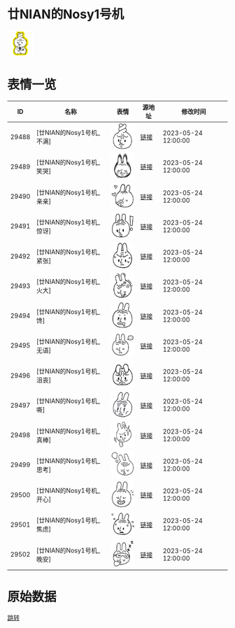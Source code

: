 # 廿NIAN的Nosy1号机

<img src="./cover.png" height="60" alt="cover" />

# 表情一览

|ID|名称|表情|源地址|修改时间|
|----|----|----|----|----|
|29488|[廿NIAN的Nosy1号机_不满]|<img src="./pic/029488_%5B廿NIAN的Nosy1号机_不满%5D.png" height="60" alt="不满"/>|[链接](https://i0.hdslb.com/bfs/garb/84bbb5a06c0a1e6af1c51b2bed3b44759421cac8.png)|2023-05-24 12:00:00|
|29489|[廿NIAN的Nosy1号机_笑哭]|<img src="./pic/029489_%5B廿NIAN的Nosy1号机_笑哭%5D.png" height="60" alt="笑哭"/>|[链接](https://i0.hdslb.com/bfs/garb/b7e9f04b0a43d6b0ba28a12f7a02fa7b148778b4.png)|2023-05-24 12:00:00|
|29490|[廿NIAN的Nosy1号机_亲亲]|<img src="./pic/029490_%5B廿NIAN的Nosy1号机_亲亲%5D.png" height="60" alt="亲亲"/>|[链接](https://i0.hdslb.com/bfs/garb/5cd71d3588009f9a7d675f660a9684f733e74b6e.png)|2023-05-24 12:00:00|
|29491|[廿NIAN的Nosy1号机_惊讶]|<img src="./pic/029491_%5B廿NIAN的Nosy1号机_惊讶%5D.png" height="60" alt="惊讶"/>|[链接](https://i0.hdslb.com/bfs/garb/892f60882f6699e97aeb099edf43f15c78bd7736.png)|2023-05-24 12:00:00|
|29492|[廿NIAN的Nosy1号机_紧张]|<img src="./pic/029492_%5B廿NIAN的Nosy1号机_紧张%5D.png" height="60" alt="紧张"/>|[链接](https://i0.hdslb.com/bfs/garb/09cf84e461c83bcca334bfd962fc3c30f9b568cd.png)|2023-05-24 12:00:00|
|29493|[廿NIAN的Nosy1号机_火大]|<img src="./pic/029493_%5B廿NIAN的Nosy1号机_火大%5D.png" height="60" alt="火大"/>|[链接](https://i0.hdslb.com/bfs/garb/64e939b175929bdb176307f8bc79f63f5b05e0ca.png)|2023-05-24 12:00:00|
|29494|[廿NIAN的Nosy1号机_馋]|<img src="./pic/029494_%5B廿NIAN的Nosy1号机_馋%5D.png" height="60" alt="馋"/>|[链接](https://i0.hdslb.com/bfs/garb/b3583af1f100fb387e3d90cf0c68e8855354cbc5.png)|2023-05-24 12:00:00|
|29495|[廿NIAN的Nosy1号机_无语]|<img src="./pic/029495_%5B廿NIAN的Nosy1号机_无语%5D.png" height="60" alt="无语"/>|[链接](https://i0.hdslb.com/bfs/garb/6b35316bf21a45091d45d3e4dfaba03475aeff60.png)|2023-05-24 12:00:00|
|29496|[廿NIAN的Nosy1号机_沮丧]|<img src="./pic/029496_%5B廿NIAN的Nosy1号机_沮丧%5D.png" height="60" alt="沮丧"/>|[链接](https://i0.hdslb.com/bfs/garb/a53063554a8338472442e8c875f2525bc7c244bb.png)|2023-05-24 12:00:00|
|29497|[廿NIAN的Nosy1号机_嘶]|<img src="./pic/029497_%5B廿NIAN的Nosy1号机_嘶%5D.png" height="60" alt="嘶"/>|[链接](https://i0.hdslb.com/bfs/garb/9218a4c7ee8a0f3dfb85a25310f3dd6851db33c8.png)|2023-05-24 12:00:00|
|29498|[廿NIAN的Nosy1号机_真棒]|<img src="./pic/029498_%5B廿NIAN的Nosy1号机_真棒%5D.png" height="60" alt="真棒"/>|[链接](https://i0.hdslb.com/bfs/garb/4160b3ab89643b8a9c0f0b9ec06f6b3cef9a539b.png)|2023-05-24 12:00:00|
|29499|[廿NIAN的Nosy1号机_思考]|<img src="./pic/029499_%5B廿NIAN的Nosy1号机_思考%5D.png" height="60" alt="思考"/>|[链接](https://i0.hdslb.com/bfs/garb/03c1a7673be7842ba1a1e3d53dabb1297c4cb2a0.png)|2023-05-24 12:00:00|
|29500|[廿NIAN的Nosy1号机_开心]|<img src="./pic/029500_%5B廿NIAN的Nosy1号机_开心%5D.png" height="60" alt="开心"/>|[链接](https://i0.hdslb.com/bfs/garb/33820216b228a43637061d16fd15aa7fe66a565d.png)|2023-05-24 12:00:00|
|29501|[廿NIAN的Nosy1号机_焦虑]|<img src="./pic/029501_%5B廿NIAN的Nosy1号机_焦虑%5D.png" height="60" alt="焦虑"/>|[链接](https://i0.hdslb.com/bfs/garb/e019a2d25a5c6e91dfff06c69759425c8580a83c.png)|2023-05-24 12:00:00|
|29502|[廿NIAN的Nosy1号机_晚安]|<img src="./pic/029502_%5B廿NIAN的Nosy1号机_晚安%5D.png" height="60" alt="晚安"/>|[链接](https://i0.hdslb.com/bfs/garb/e34503270be40969bb248b6ca2fe61755b93aa59.png)|2023-05-24 12:00:00|

# 原始数据

[跳转](./raw.json)

